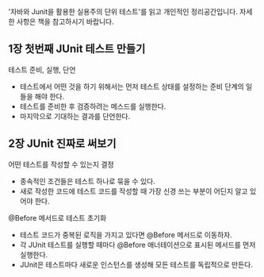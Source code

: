 '자바와 Junit을 활용한 실용주의 단위 테스트'를 읽고 개인적인 정리공간입니다. 자세한 사항은 책을 참고하시기 바랍니다.

## 1장 첫번째 JUnit 테스트 만들기
테스트 준비, 실행, 단언
- 테스트에서 어떤 것을 하기 위해서는 먼저 테스트 상태를 설정하는 준비 단계의 일들을 해야 한다. 
- 테스트를 준비한 후 검증하려는 메스드를 실행한다.
- 마지막으로 기대하는 결과를 단언한다. 

## 2장 JUnit 진짜로 써보기
어떤 테스트를 작성할 수 있는지 결정
- 종속적인 조건들은 테스트 하나로 묶을 수 있다.
- 새로 작성한 코드에 테스트 코드를 작성할 때 가장 신경 쓰는 부분이 어딘지 알고 있어야 한다.

@Before 메서드로 테스트 초기화
- 테스트 코드가 중복된 로직을 가지고 있다면 @Before 메서드로 이동하자.
- 각 JUnit 테스트를 실행할 때마다 @Before 애너테이션으로 표시된 메서드를 먼저 실행한다. 
- JUnit은 테스트마다 새로운 인스턴스를 생성해 모든 테스트를 독립적으로 만든다. 
